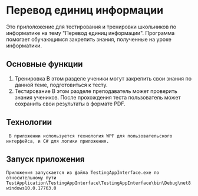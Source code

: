# Перевод единиц информации #
 Это прилоложение для тестирования и тренировки школьников по информатике на тему "Перевод единиц информации". Программа помогает обучающимся закрепить знания, полученные на уроке информатики. 
 ## Основные функции ##
1. Тренировка
   В этом разделе ученики могут закрепить свои знания по данной теме, подготовиться к тесту.
2. Тестирование
   В этом разделе преподаватель может проверить знания учеников. После прохождения теста пользователь может сохранить свои результаты в формате PDF.
 ## Технологии ##
     В приложении используется технология WPF для пользовательского интерфейса, и С# для логики приложения.
##    Запуск приложения ##
    Приложения запускается из файла TestingAppInterface.exe по относительному пути TestApplication\TestingAppInterface\TestingAppInterface\bin\Debug\net8.0-windows10.0.17763.0
